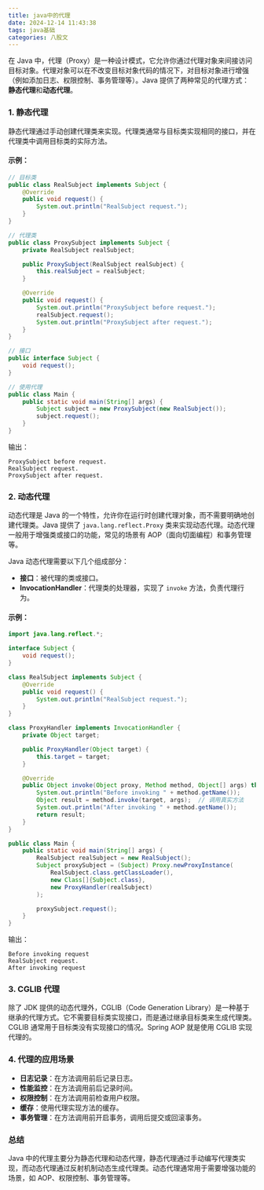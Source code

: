 ```yaml
---
title: java中的代理
date: 2024-12-14 11:43:38
tags: java基础
categories: 八股文
---
```


在 Java 中，代理（Proxy）是一种设计模式，它允许你通过代理对象来间接访问目标对象。代理对象可以在不改变目标对象代码的情况下，对目标对象进行增强（例如添加日志、权限控制、事务管理等）。Java 提供了两种常见的代理方式：**静态代理**和**动态代理**。

### 1. **静态代理**

静态代理通过手动创建代理类来实现。代理类通常与目标类实现相同的接口，并在代理类中调用目标类的实际方法。

#### 示例：

```java
// 目标类
public class RealSubject implements Subject {
    @Override
    public void request() {
        System.out.println("RealSubject request.");
    }
}

// 代理类
public class ProxySubject implements Subject {
    private RealSubject realSubject;

    public ProxySubject(RealSubject realSubject) {
        this.realSubject = realSubject;
    }

    @Override
    public void request() {
        System.out.println("ProxySubject before request.");
        realSubject.request();
        System.out.println("ProxySubject after request.");
    }
}

// 接口
public interface Subject {
    void request();
}

// 使用代理
public class Main {
    public static void main(String[] args) {
        Subject subject = new ProxySubject(new RealSubject());
        subject.request();
    }
}
```

输出：

```
ProxySubject before request.
RealSubject request.
ProxySubject after request.
```

### 2. **动态代理**

动态代理是 Java 的一个特性，允许你在运行时创建代理对象，而不需要明确地创建代理类。Java 提供了 `java.lang.reflect.Proxy` 类来实现动态代理。动态代理一般用于增强类或接口的功能，常见的场景有 AOP（面向切面编程）和事务管理等。

Java 动态代理需要以下几个组成部分：

- **接口**：被代理的类或接口。
- **InvocationHandler**：代理类的处理器，实现了 `invoke` 方法，负责代理行为。

#### 示例：

```java
import java.lang.reflect.*;

interface Subject {
    void request();
}

class RealSubject implements Subject {
    @Override
    public void request() {
        System.out.println("RealSubject request.");
    }
}

class ProxyHandler implements InvocationHandler {
    private Object target;

    public ProxyHandler(Object target) {
        this.target = target;
    }

    @Override
    public Object invoke(Object proxy, Method method, Object[] args) throws Throwable {
        System.out.println("Before invoking " + method.getName());
        Object result = method.invoke(target, args);  // 调用真实方法
        System.out.println("After invoking " + method.getName());
        return result;
    }
}

public class Main {
    public static void main(String[] args) {
        RealSubject realSubject = new RealSubject();
        Subject proxySubject = (Subject) Proxy.newProxyInstance(
            RealSubject.class.getClassLoader(),
            new Class[]{Subject.class},
            new ProxyHandler(realSubject)
        );

        proxySubject.request();
    }
}
```

输出：

```
Before invoking request
RealSubject request.
After invoking request
```

### 3. **CGLIB 代理**

除了 JDK 提供的动态代理外，CGLIB（Code Generation Library）是一种基于继承的代理方式。它不需要目标类实现接口，而是通过继承目标类来生成代理类。CGLIB 通常用于目标类没有实现接口的情况。Spring AOP 就是使用 CGLIB 实现代理的。

### 4. **代理的应用场景**

- **日志记录**：在方法调用前后记录日志。
- **性能监控**：在方法调用前后记录时间。
- **权限控制**：在方法调用前检查用户权限。
- **缓存**：使用代理实现方法的缓存。
- **事务管理**：在方法调用前开启事务，调用后提交或回滚事务。

### 总结

Java 中的代理主要分为静态代理和动态代理，静态代理通过手动编写代理类实现，而动态代理通过反射机制动态生成代理类。动态代理通常用于需要增强功能的场景，如 AOP、权限控制、事务管理等。
